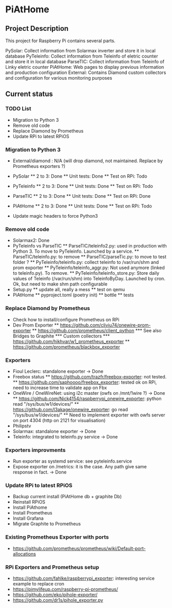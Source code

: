 # PiAtHome

## Project Description
This project for Raspberry Pi contains several parts.

PySolar: Collect information from Solarmax inverter and store it in local database
PyTeleinfo: Collect information from Teleinfo of eletric counter and store it in local database
ParseTIC: Collect information from Teleinfo of Linky eletric counter
PiAtHome: Web pages to display previous information and production configuration
External: Contains Diamond custom collectors and configuration for various monitoring purposes

## Current status
### TODO List
* Migration to Python 3
* Remove old code
* Replace Diamond by Prometheus
* Update RPi to latest RPiOS

### Migration to Python 3
* External/diamond : N/A (will drop diamond, not maintained. Replace by Prometheus exporters ?)

* PySolar
** 2 to 3: Done
** Unit tests: Done
** Test on RPi: Todo

* PyTeleinfo
** 2 to 3: Done
** Unit tests: Done
** Test on RPi: Todo

* ParseTIC
** 2 to 3: Done
** Unit tests: Done
** Test on RPi: Done

* PiAtHome
** 2 to 3: Done
** Unit tests: Done
** Test on RPi: Todo

* Update magic headers to force Python3

### Remove old code
* Solarmax2: Done
* PyTeleinfo vs ParseTIC
** ParseTIC/teleinfo2.py: used in production with Python 3. To move to PyTeleinfo. Launched by a service.
** ParseTIC/teleinfo.py: to remove
** ParseTIC/parseTic.py: to move to test folder ?
** PyTeleinfo/teleinfo.py: collect teleinfo to /var/run/shm and prom exporter
** PyTeleinfo/teleinfo_aggr.py: Not used anymore (linked to teleinfo.py). To remove.
** PyTeleinfo/teleinfo_store.py: Store daily values of Teleinfo (/var/run/shm) into TeleinfoByDay. Launched by cron. Ok, but need to make shm path configurable
* Setup.py
** update all, really a mess
** test on qemu
* PiAtHome
** pyproject.toml (poetry init)
** bottle
** tests


### Replace Diamond by Prometheus
* Check how to install/configure Prometheus on RPi
* Dev Prom Exporter
** https://github.com/cliviu74/onewire-prom-exporter
** https://github.com/prometheus/client_python
*** See also Bridges to Graphite
*** Custom collectors
*** https://github.com/hikhvar/w1_prometheus_exporter
** https://github.com/prometheus/blackbox_exporter

### Exporters
* Fioul Leclerc: standalone exporter -> Done
* Freebox status
** https://github.com/trazfr/freebox-exporter: not tested.
** https://github.com/saphoooo/freebox_exporter: tested ok on RPi, need to increase time to validate app on Fbx
* OneWire / OneWireNet: using i2c master (owfs on /mnt/1wire ?) -> Done
** https://github.com/Nick4154/raspberrypi_onewire_exporter: python read "/sys/bus/w1/devices/"
** https://github.com/l3akage/onewire_exporter: go read "/sys/bus/w1/devices/"
** Need to implement exporter with owfs server on port 4304 (http on 2121 for visualisation)
* Philipstv
* Solarmax: standalone exporter -> Done
* Teleinfo: integrated to teleinfo.py service -> Done

### Exporters improvments
* Run exporter as systemd service: see pyteleinfo.service
* Expose exporter on /metrics: it is the case. Any path give same response in fact. -> Done

### Update RPi to latest RPiOS
* Backup current install (PiAtHome db + graphite Db)
* Reinstall RPiOS
* Install PiAthome
* Install Prometheus
* Install Grafana
* Migrate Graphite to Prometheus

### Existing Prometheus Exporter with ports
* https://github.com/prometheus/prometheus/wiki/Default-port-allocations

### RPi Exporters and Prometheus setup
* https://github.com/fahlke/raspberrypi_exporter: interesting service example to replace cron
* https://pimylifeup.com/raspberry-pi-prometheus/
* https://github.com/eko/pihole-exporter/
* https://github.com/dr1s/pihole_exporter.py
